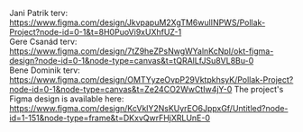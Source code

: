Jani Patrik terv: https://www.figma.com/design/JkvpapuM2XgTM6wulINPWS/Pollak-Project?node-id=0-1&t=8H0PuoVi9xUXhfUZ-1 \
Gere Csanád terv: https://www.figma.com/design/7tZ9heZPsNwgWYalnKcNpI/okt-figma-design?node-id=0-1&node-type=canvas&t=tQRAlLfJSu8VL8Bu-0 \
Bene Dominik terv: https://www.figma.com/design/OMTYyzeOvpP29VktpkhsyK/Pollak-Project?node-id=0-1&node-type=canvas&t=Ze24CO2WwCtIw4jY-0
The project's Figma design is available here: https://www.figma.com/design/KcVklY2NsKUyrEO6JppxGf/Untitled?node-id=1-151&node-type=frame&t=DKxvQwrFHjXRLUnE-0
